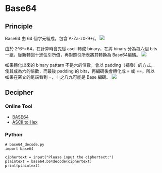 Base64
===
## Principle
Base64 由 64 個字元組成，包含 A-Za-z0-9+/。
![](https://i.imgur.com/eGMSXNF.png)

由於 2^6^=64，在計算時會先從 ascii 轉成 binary，在將 binary 分為每六個 bits 一組，從新轉回十進位引所值，再對照引所表將其轉換為 Base64編碼。
![](https://i.imgur.com/TaqnSOd.png)

如果轉化出來的 binary pattarn 不是六的倍數，會以 padding（補零）的方式，使其成為六的倍數，而最後 padding 的 bits，再編碼後會轉化成 = 或 ==，所以如果在密文的尾端看到 =，十之八九可能是 Base 編碼。
![](https://i.imgur.com/O1V6zJE.png)

## Decipher
### Online Tool
- [BASE64](https://www.base64decode.org/)
- [ASCII to Hex](https://www.asciitohex.com/)

### Python
```
# base64_decode.py
import base64

ciphertext = input("Please input the ciphertext:")
plaintext = base64.b64decode(ciphertext)
print(plaintext)
```
